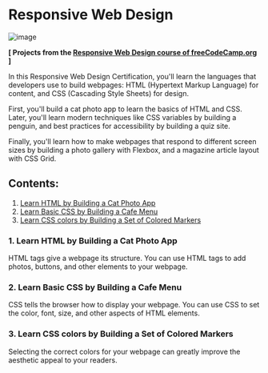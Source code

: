 # Responsive Web Design

![image](https://github.com/Antariex/Responsive-Web-Design/assets/100479971/9765a1d5-f310-4ae5-b230-845f4c8a1ea2)

**[ Projects from the [Responsive Web Design course of freeCodeCamp.org](https://www.freecodecamp.org/learn/2022/responsive-web-design/) ]**

In this Responsive Web Design Certification, you'll learn the languages that developers use to build webpages: HTML (Hypertext Markup Language) for content, and CSS (Cascading Style Sheets) for design.

First, you'll build a cat photo app to learn the basics of HTML and CSS. Later, you'll learn modern techniques like CSS variables by building a penguin, and best practices for accessibility by building a quiz site.

Finally, you'll learn how to make webpages that respond to different screen sizes by building a photo gallery with Flexbox, and a magazine article layout with CSS Grid.

## Contents:
1. [Learn HTML by Building a Cat Photo App](#learn-html-by-building-a-cat-photo-app)
2. [Learn Basic CSS by Building a Cafe Menu](#learn-basic-css-by-building-a-cafe-menu)
3. [Learn CSS colors by Building a Set of Colored Markers](#learn-css-colors-by-building-a-set-of-colored-markers)

### 1. Learn HTML by Building a Cat Photo App

HTML tags give a webpage its structure. You can use HTML tags to add photos, buttons, and other elements to your webpage.

### 2. Learn Basic CSS by Building a Cafe Menu

CSS tells the browser how to display your webpage. You can use CSS to set the color, font, size, and other aspects of HTML elements.

### 3. Learn CSS colors by Building a Set of Colored Markers

Selecting the correct colors for your webpage can greatly improve the aesthetic appeal to your readers.
